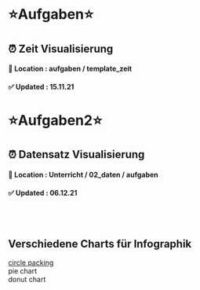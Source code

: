 # <strong>⭐️Aufgaben⭐️</strong>
## ⏰ Zeit Visualisierung
#### 📍 Location : aufgaben / template_zeit
#### ✅ Updated : 15.11.21

# <strong>⭐️Aufgaben2⭐️</strong>
## ⏰ Datensatz Visualisierung
#### 📍 Location : Unterricht / 02_daten / aufgaben
#### ✅ Updated : 06.12.21

<br><br>

## Verschiedene Charts für Infographik
[circle packing](https://en.wikipedia.org/wiki/Circle_packing)<br>
pie chart <br>
donut chart


